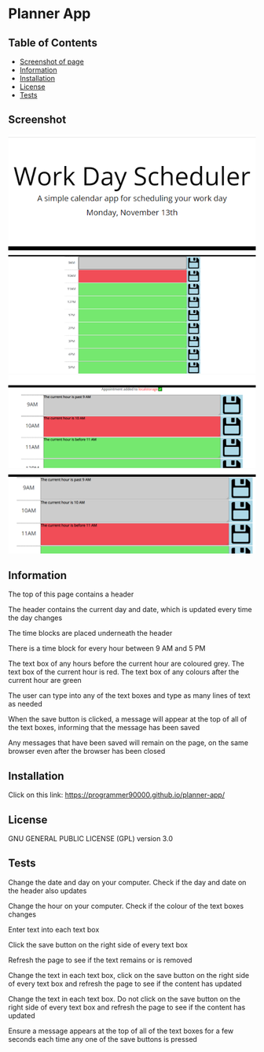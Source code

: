 # Planner App

## Table of Contents
* [Screenshot of page](#screenshot)
* [Information](#information)
* [Installation](#installation)
* [License](#license)
* [Tests](#tests)

## Screenshot
![Header](screenshots/screenshot1.png)
![Planner blank](screenshots/screenshot2.png)
![Planner after entering text and pressing the save button](screenshots/screenshot3.png)
![Planner after the hour changes](screenshots/screenshot4.png)

## Information
The top of this page contains a header

The header contains the current day and date, which is updated every time the day changes

The time blocks are placed underneath the header

There is a time block for every hour between 9 AM and 5 PM

The text box of any hours before the current hour are coloured grey. The text box of the current hour is red. The text box of any colours after the current hour are green

The user can type into any of the text boxes and type as many lines of text as needed

When the save button is clicked, a message will appear at the top of all of the text boxes, informing that the message has been saved

Any messages that have been saved will remain on the page, on the same browser even after the browser has been closed

## Installation
Click on this link: https://programmer90000.github.io/planner-app/

## License
GNU GENERAL PUBLIC LICENSE (GPL) version 3.0

## Tests
Change the date and day on your computer. Check if the day and date on the header also updates

Change the hour on your computer. Check if the colour of the text boxes changes

Enter text into each text box

Click the save button on the right side of every text box

Refresh the page to see if the text remains or is removed

Change the text in each text box, click on the save button on the right side of every text box and refresh the page to see if the content has updated

Change the text in each text box. Do not click on the save button on the right side of every text box and refresh the page to see if the content has updated

Ensure a message appears at the top of all of the text boxes for a few seconds each time any one of the save buttons is pressed
